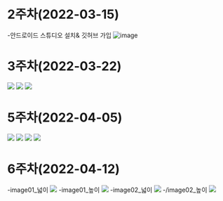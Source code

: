 # 2주차(2022-03-15)

 -안드로이드 스튜디오 설치& 깃허브 가입
![image](https://user-images.githubusercontent.com/81044598/158428540-83e13c4d-43d4-483e-b304-ff82d1f662fb.png)

# 3주차(2022-03-22)
<img src="documentation/메시지.jpg">
<img src="documentation/플랫폼 전화걸기.jpg">
<img src="documentation/플랫폼 네이버접속.jpg">

# 5주차(2022-04-05)
<img src="documentation/5st_activity_main.jpg">
<img src="documentation/5st_MainActivity.jpg">
<img src="documentation/5st_cat.png">
<img src="documentation/5st_dog.png">

# 6주차(2022-04-12)
-image01_넓이
<img src="documentation/image01_넓이.png">
-image01_높이
<img src="documentation/image01_높이.png">
-image02_넓이
<img src="documentation/image02_넓이.png">
-/image02_높이
<img src="documentation/image02_높이.png">
